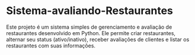 # Sistema-avaliando-Restaurantes
Este projeto é um sistema simples de gerenciamento e avaliação de restaurantes desenvolvido em Python. Ele permite criar restaurantes, alternar seu status (ativo/inativo), receber avaliações de clientes e listar os restaurantes com suas informações.
